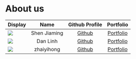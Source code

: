 # About us

Display |     Name     |            Github Profile            | Portfolio 
--------|:------------:|:------------------------------------:|:---------:
![](https://via.placeholder.com/100.png?text=Photo) | Shen Jiaming | [Github](https://github.com/Oshen27) | [Portfolio](docs/team/oshen27.md)
![](https://via.placeholder.com/100.png?text=Photo) | Dan Linh | [Github](https://github.com/DanLinhHuynh-Niwashi) | [Portfolio](docs/team/danlinhhuynh-niwashi.md)
![](https://via.placeholder.com/100.png?text=Photo) | zhaiyihong | [Github](https://github.com/YukeeHong) | [Portfolio](docs/team/yukeehong.md)


